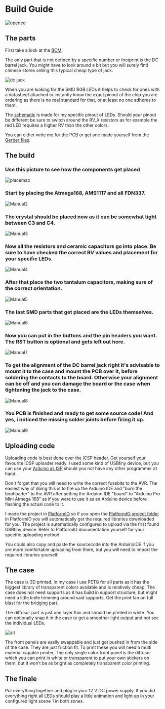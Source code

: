 # Build Guide <!-- omit in toc -->

![opened](/images/Open.jpg)


## The parts

First take a look at the [BOM](/doc/MiniMarquee_v0.2_BOM.ods).

The only part that is not defined by a specific number or footprint is the DC barrel jack. You might have to look around a bit but you will surely find chinese stores selling this typical cheap type of jack.

![dc jack](/images/DC_Jack.jpg)

When you are looking for the SMD RGB LEDs it helps to check for ones with a datasheet attached to instantly know the exact pinout of the chip you are ordering as there is no real standard for that, or at least no one adheres to them.

The [schematic](/doc/MiniMarquee_v0.2_Schematic.pdf) is made for my specific pinout of LEDs. Should your pinout be different be sure to switch around the RV_X resistors as for example the red LED requires a higher RV than the other colors.

You can either write me for the PCB or get one made yourself from the [Gerber files](/doc/MiniMarquee_v0.2_Gerber.zip).


## The build

### Use this picture to see how the components get placed
![placemap](/images/PCB_placemap.png)

### Start by placing the Atmega168, AMS1117 and all FDN337.
![Manual2](/images/Manual2.jpg)

### The crystal should be placed now as it can be somewhat tight between C3 and C4.
![Manual3](/images/Manual3.jpg)

### Now all the resistors and ceramic capacitors go into place. Be sure to have checked the correct RV values and placement for your specific LEDs.
![Manual4](/images/Manual4.jpg)

### After that place the two tantalum capacitors, making sure of the correct orientation.
![Manual5](/images/Manual5.jpg)

### The last SMD parts that get placed are the LEDs themselves.
![Manual6](/images/Manual6.jpg)

### Now you can put in the buttons and the pin headers you want. The RST button is optional and gets left out here.
![Manual7](/images/Manual7.jpg)

### To get the alignment of the DC barrel jack right it's advisable to mount it to the case and mount the PCB over it, before soldering the contacts to the board. Otherwise your alignment can be off and you can damage the board or the case when tightening the jack to the case.
![Manual8](/images/Manual8.jpg)

### You PCB is finished and ready to get some source code! And yes, i noticed the missing solder joints before firing it up.
![Manual9](/images/Manual9.jpg)


## Uploading code

Uploading code is best done over the ICSP header. Get yourself your favourite ICSP uploader ready. I used some kind of USBtiny device, but you can use your [Arduino as ISP](https://www.arduino.cc/en/Tutorial/ArduinoISP) should you not have any other programmer at hand.

Don't forget that you will need to write the correct fusebits to the AVR. The easiest way of doing this is to fire up the Arduino IDE and "burn the bootloader" to the AVR  after setting the Arduino IDE "board" to "Arduino Pro Mini Atmega 168" as if you were to use it as an Arduino device before flashing the actual code to it.

I made the project in [PlatformIO](https://platformio.org/) so if you open the [PlatformIO project folder](https://github.com/Chrismettal/MiniMarquee/tree/master/PlatformIO/MiniMarquee) in PlatformIO you will automatically get the required libraries downloaded for you. The project is automatically configured to upload via the first found USBtiny device. Refer to PlatformIO documentation yourself for your specific uploading method.

You could also copy and paste the sourcecode into the ArduinoIDE if you are more comfortable uploading from there, but you will need to import the required libraries yourself.


## The case

The case is 3D printed. In my case i use PETG for all parts as it has the biggest library of transparent colors available and is relatively cheap.
The case does not need supports as it has build in support structure, but might need a little knife trimming around said supports. Get the print fan on full blast for the bridging part.

The diffusor part is just one layer thin and should be printed in white. You can optionally snap it in the case to get a smoother light output and not see the individual LEDs.

![alt](/images/diffusor.jpg)

The front panels are easily swappable and just get pushed in from the side of the case. They are just friction fit. To print these you will need a multi material capable printer. The only single color front panel is the diffusor which you can print in white or transparent to put your own stickers on them, but it won't be as bright as completely transparent color printing.


## The finale

Put everything together and plug in your 12 V DC power supply. If you did everything right all LEDs should play a little animation and light up in your configured light scene 1 in both zones.
